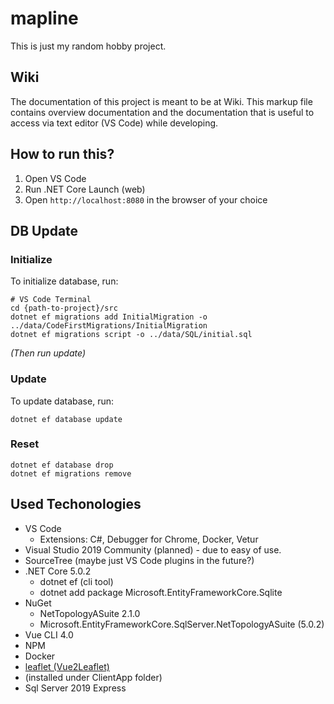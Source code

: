 # mapline
This is just my random hobby project. 

 ## Wiki
 The documentation of this project is meant to be at Wiki. This markup file contains overview documentation and the documentation that is useful to access via text editor (VS Code) while developing.

## How to run this?
 1. Open VS Code
 2. Run .NET Core Launch (web)
 3. Open `http://localhost:8080` in the browser of your choice 

## DB Update
### Initialize
To initialize database, run:
```
# VS Code Terminal
cd {path-to-project}/src
dotnet ef migrations add InitialMigration -o ../data/CodeFirstMigrations/InitialMigration 
dotnet ef migrations script -o ../data/SQL/initial.sql

```
_(Then run update)_
### Update
To update database, run:
```
dotnet ef database update 
```

### Reset
```
dotnet ef database drop 
dotnet ef migrations remove
```

## Used Techonologies
 - VS Code
     - Extensions: C#, Debugger for Chrome, Docker, Vetur
 - Visual Studio 2019 Community (planned) - due to easy of use.
 - SourceTree (maybe just VS Code plugins in the future?)
 - .NET Core 5.0.2
     - dotnet ef (cli tool)
     - dotnet add package Microsoft.EntityFrameworkCore.Sqlite
 - NuGet
     - NetTopologyASuite 2.1.0
     - Microsoft.EntityFrameworkCore.SqlServer.NetTopologyASuite (5.0.2)
 - Vue CLI 4.0
 - NPM
 - Docker
 - [leaflet (Vue2Leaflet)](https://github.com/vue-leaflet/Vue2Leaflet)
 - (installed under ClientApp folder)
 - Sql Server 2019 Express